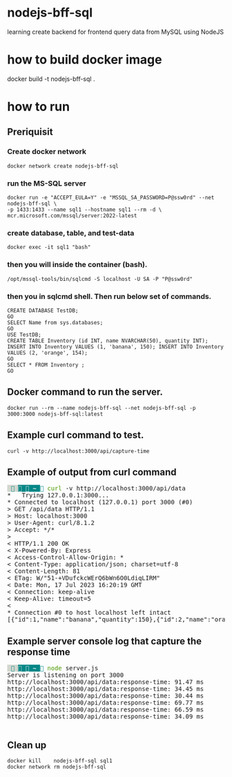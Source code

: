 # nodejs-bff-sql
learning create backend for frontend query data from MySQL using NodeJS


# how to build docker image
docker build -t nodejs-bff-sql .

# how to run
## Preriquisit 
### Create docker network
    docker network create nodejs-bff-sql
### run the MS-SQL server
    docker run -e "ACCEPT_EULA=Y" -e "MSSQL_SA_PASSWORD=P@ssw0rd" --net nodejs-bff-sql \
    -p 1433:1433 --name sql1 --hostname sql1 --rm -d \
    mcr.microsoft.com/mssql/server:2022-latest

### create database, table, and test-data
    docker exec -it sql1 "bash"
### then you will inside the container (bash).
    /opt/mssql-tools/bin/sqlcmd -S localhost -U SA -P "P@ssw0rd"
### then you in sqlcmd shell.  Then run below set of commands.
    CREATE DATABASE TestDB;
    GO
    SELECT Name from sys.databases;
    GO
    USE TestDB;
    CREATE TABLE Inventory (id INT, name NVARCHAR(50), quantity INT);
    INSERT INTO Inventory VALUES (1, 'banana', 150); INSERT INTO Inventory VALUES (2, 'orange', 154);
    GO
    SELECT * FROM Inventory ;
    GO
 
## Docker command to run the server.
    docker run --rm --name nodejs-bff-sql --net nodejs-bff-sql -p 3000:3000 nodejs-bff-sql:latest 

## Example curl command to test.
    curl -v http://localhost:3000/api/capture-time


## Example of output from curl command
<pre><span style="background-color:#D3D7CF"><span style="color:#008787">  </span></span><span style="background-color:#008787"><span style="color:#D3D7CF"></span></span><span style="background-color:#008787"><span style="color:#E4E4E4">  </span></span><span style="background-color:#008787"><span style="color:#EEEEEE"><b>~</b></span></span><span style="background-color:#008787"><span style="color:#E4E4E4"> </span></span><span style="color:#008787"></span> <span style="color:#4E9A06">curl</span> -v http://localhost:3000/api/data                                               </span>
*   Trying 127.0.0.1:3000...
* Connected to localhost (127.0.0.1) port 3000 (#0)
&gt; GET /api/data HTTP/1.1
&gt; Host: localhost:3000
&gt; User-Agent: curl/8.1.2
&gt; Accept: */*
&gt; 
&lt; HTTP/1.1 200 OK
&lt; X-Powered-By: Express
&lt; Access-Control-Allow-Origin: *
&lt; Content-Type: application/json; charset=utf-8
&lt; Content-Length: 81
&lt; ETag: W/&quot;51-+VDufckcWErQ6bWn6O0LdiqLIRM&quot;
&lt; Date: Mon, 17 Jul 2023 16:20:19 GMT
&lt; Connection: keep-alive
&lt; Keep-Alive: timeout=5
&lt; 
* Connection #0 to host localhost left intact
[{&quot;id&quot;:1,&quot;name&quot;:&quot;banana&quot;,&quot;quantity&quot;:150},{&quot;id&quot;:2,&quot;name&quot;:&quot;orange&quot;,&quot;quantity&quot;:154}]<span style="background-color:#FFFFFF"><span style="color:#1C1C1C"><b>%</b></span></span>  </pre>


## Example server console log that capture the response time
<pre><span style="background-color:#D3D7CF"><span style="color:#008787">  </span></span><span style="background-color:#008787"><span style="color:#D3D7CF"></span></span><span style="background-color:#008787"><span style="color:#E4E4E4">  </span></span><span style="background-color:#008787"><span style="color:#EEEEEE"><b>~</b></span></span><span style="background-color:#008787"><span style="color:#E4E4E4"> </span></span><span style="color:#008787"></span> <span style="color:#4E9A06">node</span> server.js                                               </span>
Server is listening on port 3000
http://localhost:3000/api/data:response-time: 91.47 ms
http://localhost:3000/api/data:response-time: 34.45 ms
http://localhost:3000/api/data:response-time: 30.44 ms
http://localhost:3000/api/data:response-time: 69.77 ms
http://localhost:3000/api/data:response-time: 66.59 ms
http://localhost:3000/api/data:response-time: 34.09 ms
 </pre>

## Clean up
    docker kill    nodejs-bff-sql sql1
    docker network rm nodejs-bff-sql
